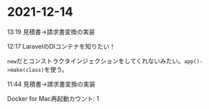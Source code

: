 # 2021-12-14

13:19 見積書→請求書変換の実装

12:17 LaravelのDIコンテナを知りたい！

`new`だとコンストラクタインジェクションをしてくれないみたい。`app()->make(class)`を使う。

11:44 見積書→請求書変換の実装

Docker for Mac再起動カウント: 1